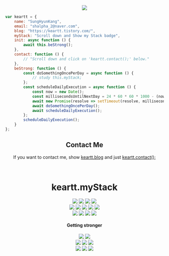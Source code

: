 
<div style="display: flex; align-items: center; justify-content: center;">
  <img src="https://img1.daumcdn.net/thumb/R1280x0/?scode=mtistory2&fname=https%3A%2F%2Fblog.kakaocdn.net%2Fdn%2FkBcVa%2FbtsBq3lN1ga%2FKGKVnsRtWeobvN3lDA1IbK%2Fimg.png" style="max-width: 50%;">

</div>



<p align="center">

```javascript
var keartt = {
    name: "SungHyunKang",
    email: "shalpha_2@naver.com",
    blog: "https://keartt.tistory.com/",
    myStack: "Scroll down and Show my Stack badge",
    init: async function () {
        await this.beStrong();
    },
    contact: function () {
        // "Scroll down and click on 'keartt.contact();' below."
    },
    beStrong: function () {
        const doSomethingOncePerDay = async function () {
            // study this.myStack;
        };
        const scheduleDailyExecution = async function () {
            const now = new Date();
            const millisecondsUntilNextDay = 24 * 60 * 60 * 1000 - (now - new Date(now).setHours(0, 0, 0, 0));
            await new Promise(resolve => setTimeout(resolve, millisecondsUntilNextDay));
            await doSomethingOncePerDay();
            await scheduleDailyExecution();
        };
        scheduleDailyExecution();
    }
};

```
<div align="center">

## Contact Me
If you want to contact me, show [keartt.blog](https://keartt.tistory.com/) and just [keartt.contact();](mailto:shalpha_2@naver.com)

</div>
<br>
<div align="center">

# keartt.myStack

</div>
<div align="center">
<div style="display:flex; flex-direction:column; align-items: center; justify-content: center;">
    <div>
        <img src="https://img.shields.io/badge/Spring-6DB33F?style=for-the-badge&logo=spring&logoColor=white">
        <img src="https://img.shields.io/badge/java-FF7800?style=for-the-badge&logo=java&logoColor=white">
        <img src="https://img.shields.io/badge/Spring Boot-6DB33F?style=for-the-badge&logo=Spring Boot&logoColor=white">
        <img src="https://img.shields.io/badge/nodejs-339933?style=for-the-badge&logo=node.js&logoColor=white"> 
    </div>
    <div>
        <img src="https://img.shields.io/badge/html5-E34F26?style=for-the-badge&logo=html5&logoColor=white"> 
        <img src="https://img.shields.io/badge/css-1572B6?style=for-the-badge&logo=css3&logoColor=white"> 
        <img src="https://img.shields.io/badge/js-F7DF1E?style=for-the-badge&logo=javascript&logoColor=black"> 
        <img src="https://img.shields.io/badge/jquery-0769AD?style=for-the-badge&logo=jquery">
        <img src="https://img.shields.io/badge/Openlayers-1F6B75?style=for-the-badge&logo=Openlayers">
    </div>
    <div>
        <img src="https://img.shields.io/badge/PostgreSQL-4169E1?style=for-the-badge&logo=postgresql&logoColor=white">
        <img src="https://img.shields.io/badge/linux-FCC624?style=for-the-badge&logo=linux&logoColor=black"> 
        <img src="https://img.shields.io/badge/apache tomcat-F8DC75?style=for-the-badge&logo=apachetomcat&logoColor=black">
        <img src="https://img.shields.io/badge/Amazon AWS-232F3E?style=for-the-badge&logo=amazon aws&logoColor=white"> 
    </div>
</div>
</div>
<div align="center">

#### Getting stronger

</div>
<div align="center">
<div style="display:flex; flex-direction:column; align-items: center; justify-content: center;">
  <div>
        <img src="https://img.shields.io/badge/three.js-000000?style=for-the-badge&logo=three.js&logoColor=white"> 
        <img src="https://img.shields.io/badge/Cesium-6CADDF?style=for-the-badge&logo=Cesium&logoColor=white"> 
  </div>
    <div> 
        <img src="https://img.shields.io/badge/react-61DAFB?style=for-the-badge&logo=react&logoColor=white"> 
        <img src="https://img.shields.io/badge/typescript-3178C6?style=for-the-badge&logo=typescript&logoColor=white"> 
        <img src="https://img.shields.io/badge/next.js-000000?style=for-the-badge&logo=next.js&logoColor=white"> 
    </div>
    <div>
        <img src="https://img.shields.io/badge/kotiln-7F52FF?style=for-the-badge&logo=kotlin&logoColor=white"> 
        <img src="https://img.shields.io/badge/docker-2496ED?style=for-the-badge&logo=docker&logoColor=white"> 
        <img src="https://img.shields.io/badge/mongodb-47A248?style=for-the-badge&logo=mongodb&logoColor=white">
    </div>
   <br>
</div>
</div>
